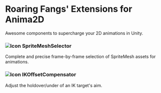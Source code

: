 Roaring Fangs' Extensions for Anima2D
=====
Awesome components to supercharge your 2D animations in Unity.

### ![Icon][SpriteMeshSelector-Icon] SpriteMeshSelector
Complete and precise frame-by-frame selection of SpriteMesh assets for animations.

### ![Icon][IKOffsetCompensator-Icon] IKOffsetCompensator
Adjust the holdover/under of an IK target's aim.

[SpriteMeshSelector-Icon]: ../../wiki/img/SpriteMeshSelector-Icon-small.png
[IKOffsetCompensator-Icon]: ../../wiki/img/IKOffsetCompensator-Icon-small.png
